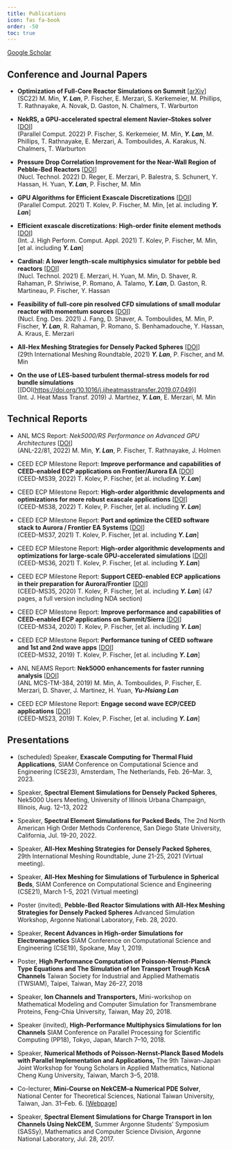 ```yaml
---
title: Publications
icon: fas fa-book
order: -50
toc: true
---
```


[Google Scholar](https://scholar.google.com/citations?user=Hfzrm8EAAAAJ&hl)

## Conference and Journal Papers

- __Optimization of Full-Core Reactor Simulations on Summit__ [[arXiv](https://arxiv.org/abs/2110.01716)]   
(SC22) M. Min, ***Y. Lan***, P. Fischer, E. Merzari, S. Kerkemeier, M. Phillips, T. Rathnayake, A. Novak, D. Gaston, N. Chalmers, T. Warburton


- __NekRS, a GPU-accelerated spectral element Navier–Stokes solver__ [[DOI](https://doi.org/10.1016/j.parco.2022.102982)]      
(Parallel Comput. 2022) P. Fischer, S. Kerkemeier, M. Min, ***Y. Lan***, M. Phillips, T. Rathnayake, E. Merzari, A. Tomboulides, A. Karakus, N. Chalmers, T. Warburton


- __Pressure Drop Correlation Improvement for the Near-Wall Region of Pebble-Bed Reactors__ [[DOI](https://doi.org/10.1080/00295450.2022.2108688)]    
(Nucl. Technol. 2022) D. Reger, E. Merzari, P. Balestra, S. Schunert, Y. Hassan, H. Yuan, ***Y. Lan***, P. Fischer, M. Min


- __GPU Algorithms for Efficient Exascale Discretizations__ [[DOI](https://doi.org/10.1016/j.parco.2021.102841)]     
(Parallel Comput. 2021) T. Kolev, P. Fischer, M. Min, [et al. including ***Y. Lan***]


- __Efficient exascale discretizations: High-order finite element methods__ [[DOI](https://doi.org/10.1016/j.parco.2021.102841)]    
(Int. J. High Perform. Comput. Appl. 2021) T. Kolev, P. Fischer, M. Min, [et al. including ***Y. Lan***]


- __Cardinal: A lower length-scale multiphysics simulator for pebble bed reactors__ [[DOI](https://doi.org/10.1080/00295450.2020.1824471)]      
(Nucl. Technol. 2021) E. Merzari, H. Yuan, M. Min, D. Shaver, R. Rahaman, P. Shriwise, P. Romano, A. Talamo, ***Y. Lan***, D. Gaston, R. Martineau, P. Fischer, Y. Hassan 


- __Feasibility of full-core pin resolved CFD simulations of small modular reactor with momentum sources__ [[DOI](https://doi.org/10.1016/j.nucengdes.2021.111143)]    
(Nucl. Eng. Des. 2021) J. Fang, D. Shaver, A. Tomboulides, M. Min, P. Fischer, ***Y. Lan***, R. Rahaman, P. Romano, S. Benhamadouche, Y. Hassan, A. Kraus, E. Merzari


- __All-Hex Meshing Strategies for Densely Packed Spheres__ [[DOI](https://10.5281/zenodo.5559011)]   
(29th International Meshing Roundtable, 2021) ***Y. Lan***, P. Fischer, and M. Min


- __On the use of LES-based turbulent thermal-stress models for rod bundle simulations__ [[DOI(https://doi.org/10.1016/j.ijheatmasstransfer.2019.07.049)]      
(Int. J. Heat Mass Transf. 2019) J. Martńez, ***Y. Lan***, E. Merzari, M. Min


## Technical Reports
- ANL MCS Report: _Nek5000/RS Performance on Advanced GPU Architectures_ [[DOI](https://doi.org/10.2172/1894022)]     
(ANL-22/81, 2022) M. Min, ***Y. Lan***, P. Fischer, T. Rathnayake, J. Holmen

- CEED ECP Milestone Report: __Improve performance and capabilities of CEED-enabled ECP applications on Frontier/Aurora EA__ [[DOI](https://doi.org/10.5281/zenodo.7202571)]     
(CEED-MS39, 2022) T. Kolev, P. Fischer, [et al. including ***Y. Lan***]

- CEED ECP Milestone Report: __High-order algorithmic developments and optimizations for more robust exascale applications__ [[DOI](https://doi.org/10.5281/zenodo.6514857)]     
(CEED-MS38, 2022) T. Kolev, P. Fischer, [et al. including ***Y. Lan***]

- CEED ECP Milestone Report: __Port and optimize the CEED software stack to Aurora / Frontier EA Systems__ [[DOI](https://doi.org/10.5281/zenodo.5542244)]     
(CEED-MS37, 2021) T. Kolev, P. Fischer, [et al. including ***Y. Lan***]

- CEED ECP Milestone Report: __High-order algorithmic developments and optimizations for large-scale GPU-accelerated simulations__ [[DOI](https://doi.org/10.5281/zenodo.7202571)]     
(CEED-MS36, 2021) T. Kolev, P. Fischer, [et al. including ***Y. Lan***]

- CEED ECP Milestone Report: __Support CEED-enabled ECP applications in their preparation for Aurora/Frontier__ [[DOI](https://doi.org/10.5281/zenodo.4146401)]      
(CEED-MS35, 2020) T. Kolev, P. Fischer, [et al. including ***Y. Lan***] 
(47 pages, a full version including NDA section)

- CEED ECP Milestone Report: __Improve performance and capabilities of CEED-enabled ECP applications on Summit/Sierra__ [[DOI](https://doi.org/10.5281/zenodo.3860804)]    
(CEED-MS34, 2020) T. Kolev, P. Fischer, [et al. including ***Y. Lan***]

- CEED ECP Milestone Report: __Performance tuning of CEED software and 1st and 2nd wave apps__ [[DOI](https://doi.org/10.5281/zenodo.3477618)]     
(CEED-MS32, 2019) T. Kolev, P. Fischer, [et al. including ***Y. Lan***]

- ANL NEAMS Report: __Nek5000 enhancements for faster running analysis__ [[DOI](https://doi.org/10.2172/1670708)]    
(ANL MCS-TM-384, 2019) M. Min, A. Tomboulides, P. Fischer, E. Merzari, D. Shaver, J. Martinez, H. Yuan, ***Yu-Hsiang Lan***

- CEED ECP Milestone Report: __Engage second wave ECP/CEED applications__ [[DOI](https://doi.org/10.5281/zenodo.2542359)]     
(CEED-MS23, 2019) T. Kolev, P. Fischer, [et al. including ***Y. Lan***]


## Presentations

- (scheduled) Speaker, __Exascale Computing for Thermal Fluid Applications__, SIAM Conference on Computational Science and Engineering (CSE23), Amsterdam, The Netherlands, Feb. 26–Mar. 3, 2023.

- Speaker, __Spectral Element Simulations for Densely Packed Spheres__, Nek5000 Users Meeting, University of Illinois Urbana Champaign, Illinois, Aug. 12–13, 2022

- Speaker, __Spectral Element Simulations for Packed Beds__, The 2nd North American High Order Methods Conference, San Diego State University, California, Jul. 19-20, 2022.

- Speaker, __All-Hex Meshing Strategies for Densely Packed Spheres__, 29th International Meshing Roundtable, June 21-25, 2021 (Virtual meeting).

- Speaker, __All-Hex Meshing for Simulations of Turbulence in Spherical Beds__, SIAM Conference on Computational Science and Engineering (CSE21), March 1-5, 2021 (Virtual meeting)

- Poster (invited), __Pebble-Bed Reactor Simulations with All-Hex Meshing Strategies for Densely Packed Spheres__ Advanced Simulation Workshop, Argonne National Laboratory, Feb. 28, 2020.

- Speaker, __Recent Advances in High-order Simulations for Electromagnetics__ SIAM Conference on Computational Science and Engineering (CSE19), Spokane, May 1, 2019.

- Poster, __High Performance Computation of Poisson-Nernst-Planck Type Equations and The Simulation of Ion Transport Trough KcsA Channels__ Taiwan Society for Industrial and Applied Mathematis (TWSIAM), Taipei, Taiwan, May 26–27, 2018

- Speaker, __Ion Channels and Transporters,__ Mini-workshop on Mathematical Modeling and Computer Simulation for Transmembrane Proteins, Feng-Chia University, Taiwan, May 20, 2018.

- Speaker (invited), __High-Performance Multiphysics Simulations for Ion Channels__ SIAM Conference on Parallel Processing for Scientific Computing (PP18), Tokyo, Japan, March 7–10, 2018.

- Speaker, __Numerical Methods of Poisson-Nernst-Planck Based Models with Parallel Implementation and Applications,__ The 9th Taiwan-Japan Joint Workshop for Young Scholars in Applied Mathematics, National Cheng Kung University, Taiwan, March 3–5, 2018.

- Co-lecturer, __Mini-Course on NekCEM–a Numerical PDE Solver__, National Center for Theoretical Sciences, National Taiwan University, Taiwan, Jan. 31–Feb. 6. [[Webpage](http://www.ncts.ntu.edu.tw/events_3_detail.php?nid=141)]

- Speaker, __Spectral Element Simulations for Charge Transport in Ion Channels Using NekCEM,__ Summer Argonne Students’ Symposium (SASSy), Mathematics and Computer Science Division, Argonne National Laboratory, Jul. 28, 2017.


